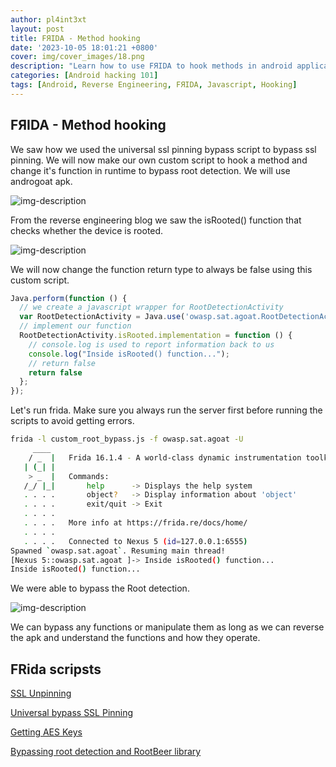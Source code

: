 ```yaml
---
author: pl4int3xt
layout: post
title: FЯIDA - Method hooking
date: '2023-10-05 18:01:21 +0800'
cover: img/cover_images/18.png
description: "Learn how to use FЯIDA to hook methods in android applications and bypass security mechanisms"
categories: [Android hacking 101]
tags: [Android, Reverse Engineering, FЯIDA, Javascript, Hooking]
---
```


## FЯIDA - Method hooking
We saw how we used the universal ssl pinning bypass script to bypass ssl pinning. We will now make our own custom script to hook a method and change it's function in runtime to bypass root detection. We will use androgoat apk.

![img-description](/img/apktool/1.png)

From the reverse engineering blog we saw the isRooted() function that checks whether the device is rooted. 

![img-description](/img/apktool/2.png)

We will now change the function return type to always be false using this custom script.
```javascript
Java.perform(function () {
  // we create a javascript wrapper for RootDetectionActivity
  var RootDetectionActivity = Java.use('owasp.sat.agoat.RootDetectionActivity');
  // implement our function
  RootDetectionActivity.isRooted.implementation = function () {
    // console.log is used to report information back to us
    console.log("Inside isRooted() function...");
    // return false
    return false
  };
});
```

Let's run frida. Make sure you always run the server first before running the scripts to avoid getting errors.

```bash
frida -l custom_root_bypass.js -f owasp.sat.agoat -U
     ____
    / _  |   Frida 16.1.4 - A world-class dynamic instrumentation toolkit
   | (_| |
    > _  |   Commands:
   /_/ |_|       help      -> Displays the help system
   . . . .       object?   -> Display information about 'object'
   . . . .       exit/quit -> Exit
   . . . .
   . . . .   More info at https://frida.re/docs/home/
   . . . .
   . . . .   Connected to Nexus 5 (id=127.0.0.1:6555)
Spawned `owasp.sat.agoat`. Resuming main thread!                        
[Nexus 5::owasp.sat.agoat ]-> Inside isRooted() function...
Inside isRooted() function...
```

We were able to bypass the Root detection. 

![img-description](/img/apktool/3.png)

We can bypass any functions or manipulate them as long as we can reverse the apk and understand the functions and how they operate. 

## FRida scripsts
[SSL Unpinning](https://codeshare.frida.re/@masbog/frida-android-unpinning-ssl/)

[Universal bypass SSL Pinning](https://codeshare.frida.re/@pcipolloni/universal-android-ssl-pinning-bypass-with-frida/)

[Getting AES Keys](https://gist.github.com/d3vilbug/41deacfe52a476d68d6f21587c5f531d)

[Bypassing root detection and RootBeer library](https://gist.github.com/pich4ya/0b2a8592d3c8d5df9c34b8d185d2ea35)                                